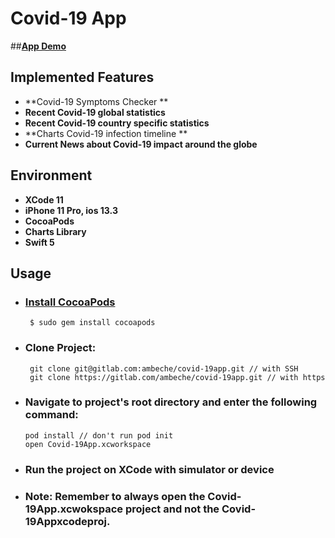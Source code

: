 # Covid-19 App 
##**[App Demo](https://restaux.herokuapp.com/)**
## **Implemented Features**
* **Covid-19 Symptoms Checker **
* **Recent Covid-19 global statistics**
* **Recent Covid-19 country specific statistics**
* **Charts Covid-19 infection timeline **
* **Current News about Covid-19 impact around the globe**

## **Environment**
* **XCode 11**
* **iPhone 11 Pro, ios 13.3**
* **CocoaPods**
* **Charts Library**
* **Swift 5**

## **Usage**
* ### [Install CocoaPods](https://cocoapods.org/)
       $ sudo gem install cocoapods
* ### Clone Project:
       git clone git@gitlab.com:ambeche/covid-19app.git // with SSH
       git clone https://gitlab.com/ambeche/covid-19app.git // with https
* ### Navigate to project's root directory and enter the following command:
      pod install // don't run pod init
      open Covid-19App.xcworkspace
* ### Run the project on XCode with simulator or device
* ### Note: Remember to always open the Covid-19App.xcwokspace project and not the Covid-19Appxcodeproj.  
